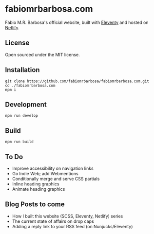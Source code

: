 # fabiomrbarbosa.com

Fábio M.R. Barbosa's official website, built with [Eleventy](https://github.com/11ty/eleventy) and hosted on [Netlify](https://netlify.com).

## License
Open sourced under the MIT license.

## Installation

```
git clone https://github.com/fabiomrbarbosa/fabiomrbarbosa.com.git
cd ./fabiomrbarbosa.com
npm i
```

## Development
`npm run develop`

## Build
`npm run build`

## To Do
- Improve accessibility on navigation links
- Go Indie Web; add Webmentions
- Conditionally merge and serve CSS partials
- Inline heading graphics
- Animate heading graphics

## Blog Posts to come
- How I built this website (SCSS, Eleventy, Netlify) series
- The current state of affairs on drop caps
- Adding a reply link to your RSS feed (on Nunjucks/Eleventy)
